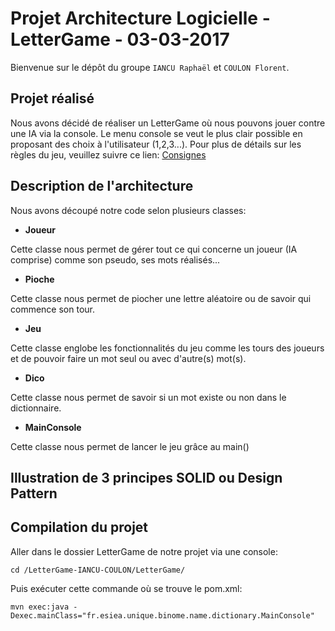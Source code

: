 # Projet Architecture Logicielle - LetterGame - 03-03-2017

Bienvenue sur le dépôt du groupe `IANCU Raphaël` et `COULON Florent`.


## Projet réalisé
Nous avons décidé de réaliser un LetterGame où nous pouvons jouer contre une IA via la console.
Le menu console se veut le plus clair possible en proposant des choix à l'utilisateur (1,2,3...).
Pour plus de détails sur les règles du jeu, veuillez suivre ce lien: 
[Consignes](https://github.com/MLabusquiere/TP_4A_2017_Letter_Game)

## Description de l'architecture
Nous avons découpé notre code selon plusieurs classes:

- **Joueur**

Cette classe nous permet de gérer tout ce qui concerne un joueur (IA comprise) comme son pseudo, ses mots réalisés...

- **Pioche**

Cette classe nous permet de piocher une lettre aléatoire ou de savoir qui commence son tour.

- **Jeu**

Cette classe englobe les fonctionnalités du jeu comme les tours des joueurs et de pouvoir faire un mot seul ou avec d'autre(s) mot(s).

- **Dico**

Cette classe nous permet de savoir si un mot existe ou non dans le dictionnaire.

- **MainConsole**

Cette classe nous permet de lancer le jeu grâce au main()

## Illustration de 3 principes SOLID ou Design Pattern


## Compilation du projet
Aller dans le dossier LetterGame de notre projet via une console:
```
cd /LetterGame-IANCU-COULON/LetterGame/
```

Puis exécuter cette commande où se trouve le pom.xml:
```
mvn exec:java -Dexec.mainClass="fr.esiea.unique.binome.name.dictionary.MainConsole"
```
